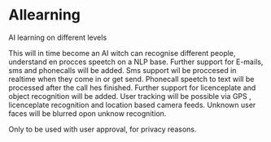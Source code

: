 # AIlearning
AI learning on different levels

This will in time become an AI witch can recognise different people, understand en procces speetch on a NLP base.
Further support for E-mails, sms and phonecalls will be added.
Sms support wil be proccesed in realtime when they come in or get send.
Phonecall speetch to text will be processed after the call hes finished.
Further support for licenceplate and object recognition will be added.
User tracking will be possible via GPS , licenceplate recognition and location based camera feeds.
Unknown user faces will be blurred opon unknow recognition.

Only to be used with user approval, for privacy reasons.
